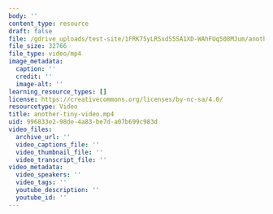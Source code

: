 ```yaml
---
body: ''
content_type: resource
draft: false
file: /gdrive_uploads/test-site/1FRK75yLRSxdS5SA1XD-WAhFUq508MJum/another-tiny-video.mp4
file_size: 32766
file_type: video/mp4
image_metadata:
  caption: ''
  credit: ''
  image-alt: ''
learning_resource_types: []
license: https://creativecommons.org/licenses/by-nc-sa/4.0/
resourcetype: Video
title: another-tiny-video.mp4
uid: 996833e2-98de-4a83-be7d-a07b699c983d
video_files:
  archive_url: ''
  video_captions_file: ''
  video_thumbnail_file: ''
  video_transcript_file: ''
video_metadata:
  video_speakers: ''
  video_tags: ''
  youtube_description: ''
  youtube_id: ''
---
```

